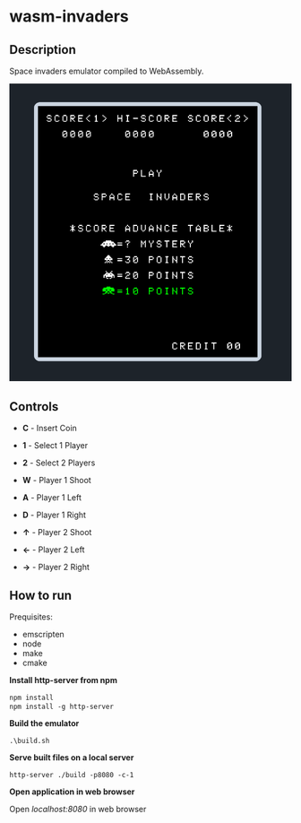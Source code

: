 # wasm-invaders

## Description

Space invaders emulator compiled to WebAssembly.

![Emulator Screen](images/emulator.png)

## Controls

- **C** - Insert Coin
- **1** - Select 1 Player
- **2** - Select 2 Players

- **W** - Player 1 Shoot
- **A** - Player 1 Left
- **D** - Player 1 Right

- **↑** - Player 2 Shoot
- **←** - Player 2 Left
- **→** - Player 2 Right

## How to run

Prequisites:
- emscripten
- node
- make
- cmake

**Install http-server from npm**

```
npm install
npm install -g http-server
```

**Build the emulator**

```
.\build.sh
```

**Serve built files on a local server**

```
http-server ./build -p8080 -c-1
```

**Open application in web browser**

Open *localhost:8080* in web browser
